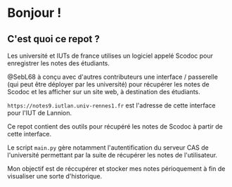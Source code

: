 # Bonjour !

## C'est quoi ce repot ?

Les université et IUTs de france utilises un logiciel appelé Scodoc pour enregistrer les notes des étudiants.

@SebL68 à conçu avec d'autres contributeurs une interface / passerelle (qui peut être déployer par les université) pour récupérer les notes de Scodoc et les afficher sur un site web, à destination des étudiants.


`https://notes9.iutlan.univ-rennes1.fr` est l'adresse de cette interface pour l'IUT de Lannion.

Ce repot contient des outils pour récupéré les notes de Scodoc à partir de cette interface.

Le script `main.py` gère notamment l'autentification du serveur CAS de l'université permettant par la suite de récupérer les notes de l'utilisateur.

Mon objectif est de réccupérer et stocker mes notes périoquement à fin de visualiser une sorte d'historique.